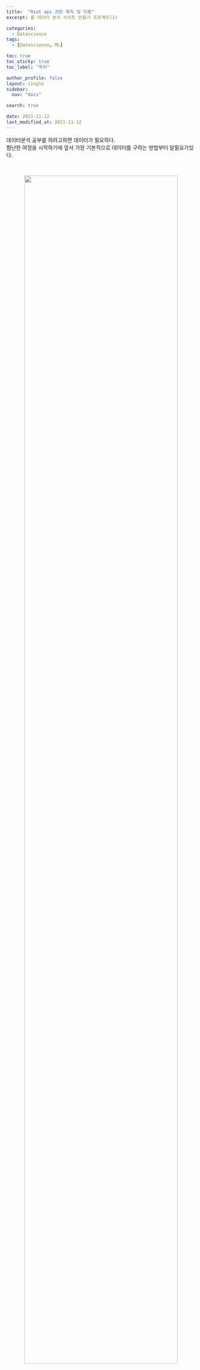 ```yaml
---
title:  "Riot api 권한 획득 및 이용" 
excerpt: 롤 데이터 분석 사이트 만들기 프로젝트(1)

categories:
  - Datascience
tags:
  - [Datascience, ML]

toc: true
toc_sticky: true
toc_label: "목차"

author_profile: false
layout: single
sidebar:
  nav: "docs"

search: true

date: 2021-11-12
last_modified_at: 2021-11-12
---
```


<!--
<p align="center">
  <img src="" alt="" width="" height="">
</p>
-->
데이터분석 공부를 하려고하면 데이터가 필요하다.  
험난한 여정을 시작하기에 앞서 가장 기본적으로 데이터를 구하는 방법부터 알필요가있다.

<br>

<p align="center">
  <img src="\images\datascience\2021-11-12\lolapi-1.png" alt="" width="90%" height="90%">
</p>

['**Riot Developer Portal**'](https://developer.riotgames.com/) 라는 라이엇 개발자 페이지가 있다.
이곳에서 라이엇 게임들의 Api를 제공해주는것 같다.
얼마나 어떻게 활용될지 모르겠지만 이런 데이터를 제공해주는 것이 참 대단하다고 생각한다.

사실 라이엇 Api 사용법/활용법에 관한 설명은 구글링을 하다보면 많이 찾을수 있다.
하지만 우리는 공부를 하는 준비 단계이니 확실히 정리해두고 나중에 헷갈리지 않도록 하자. 


# 준비

## 회원가입 및 로그인

이 사이트를 이용하려면 다른 아이디가 필요해서 회원가입을 해야하는줄 알았는데  
기존의 라이엇 클라이언트 아이디로 로그인이 완료가 되었다.

<p align="center">
  <img src="\images\datascience\2021-11-12\lolapi-2.png" alt="" width="90%" height="90%">
</p>

<br>

오른쪽 맨위 프로필에서 'dashboard' 를 클릭하면 이런 페이지가 나온다.
DEVELOPMENT API KEY 부분에서 암호화된 부분이 기본적으로 사용자에게 제공되는 
api key 값이다

이 키는 24시간 마다 재발급을 해주어야하기 때문에 우리는 다른 key를 찾아볼 것이다.

현재 페이지에서 오른쪽 위 'REGISTER PRODUCT' 라고 써져있는 빨간버튼을 눌러보면

<p align="center">
  <img src="\images\datascience\2021-11-12\lolapi-3.png" alt="" width="90%" height="90%">
</p>

<br>

'PRODUCTION API KEY' 와 'PERSONAL API KEY' 중에 고르는 페이지가 나온다

PRODDUCTION API KEY는 어플리케이션이나 웹사이트 서비스를 제공할때 필요한 규모가 큰 api key인데 제품 승인을 받는데 프로토타입 제품 이나 웹 사이트가 필요로한다.

PERSONAL API KEY는 우리처럼 혼자 개발하거나 소규모 그룹 프로젝트를 할때 사용하는
규모가 작은 api key다.
전 화면에서 봤다 development api key와 사용량이나 rate limit가 똑같지만 
24시간마다 재발급 받지않아도된다.

나는 PERSONAL API KEY를 받도록 하겠다.

<br>

<p align="center">
  <img src="\images\datascience\2021-11-12\lolapi-4.png" alt="" width="90%" height="90%">
</p>

<p align="center">
  <img src="\images\datascience\2021-11-12\lolapi-5.png" alt="" width="90%" height="90%">
</p>

<br>

- Product Name
Product Name에는 그냥 편한대로 프로젝트이름 적어주면된다

- Product Description
중요한건 밑의 Product Description 인데
API가 어떻게 이용될지 설명해달라는 칸이다.
설명이 제대로 적혀잇지않으면 승인이 거절된다고한다. ㄷㄷㄷ
자신이 api가 필요한 이유, 어떻게 사용할것인지 적어주면 편하게 적어주면 된다.

- Product URL
아직 웹사이트가 제대로 서비스 되어있지않으니 Product URL은 건너뛰어도된다

- Product Game Focus
내가 메인으로 알아볼 게임은 League of Legends

다 되었다면 맨 밑에 SUBMIT 버튼을 눌러주자

승인을 받는데 1 ~ 2주 정도 걸린다고한다.
오른쪽 위 프로필 창에 APPS 에서 내가 만든 api key를 확인할수있다.

<br>

<p align="center">
  <img src="\images\datascience\2021-11-12\lolapi-6.png" alt="" width="90%" height="90%">
</p>

기본적으로 소환사(유저)의 전적을 알아보기 위해서는 유저 고유의 식별번호가 필요한데
riot dev에서 보여주는 ID들이 다양하다.

맨 위에 APIS를 누르고 왼쪽 사이드 바에서 SUMMONER-V4칸을 들어가면 위 사진 처럼
소환사 정보 api들이 있다.

맨 밑의 Me를 제외하고  
encryptedAccountid, summonerName, encrytedPUUID, eccryptedSummonerid
4가지의 식별번호가 있다.

encryptedAccountid, encrytedPUUID, eccryptedSummonerid 들은
모두 암호화 된 고유번호로써 summonerName api를 통해서만 알아낼수있기때문에
먼저 SummonerName 눌러보자

<br>

<p align="center">
  <img src="\images\datascience\2021-11-12\lolapi-7.png" alt="" width="90%" height="90%">
</p>

<p align="center">
  <img src="\images\datascience\2021-11-12\lolapi-8.png" alt="" width="90%" height="90%">
</p>

summonerName 텍스트 입력칸에 내 소환사이름을 입력해 보았다. 

RESPONSE CODE에 200이 출력되면 오류없이 작동된것이다.

맨밑 RESPONSE BODY에 우리가 원하는 정보가 출력되었다.

<p align="center">
  <img src="\images\datascience\2021-11-12\lolapi-11.png" alt="" width="90%" height="90%">
</p>

아까 보았던 
encryptedAccountid, encrytedPUUID, eccryptedSummonerid 정보들이  
딕셔너리 형태로 저장 되어있다. 

<!--

라이엇 api 사용법에 관한 설명은 구글링을 하다보면 많이 나온다.
하지만 우리또한 공부를 하는 준비단계이니 확실히 정리해두고 가면 좋겠다.

# 준비

회원가입 및 로그인 필요

기존의 라이엇 아이디로 자동로그인이 되었다.

dashboards 에들어가면 Api key가 생성이 되어있는데 이것말고도 다른 key가 있으니 찾아보자

우측상단에 Register Product 버튼이있는데 들어가보자

Production api key와 Personal api key로 구분된다

Production api key 는 어플리케이션이나 웹사이트를 제공할때 필요한 규모가 큰 api key 이다
제품 승인을 받아야하는데 받기위해서는 제품 프로토타입이나 웹사이트가 필요하다


Personal api key는 혼자 개발하거나 소규모 그룹 프로젝트를 할때 사용할수있는 규모가 작은 key이다
Production api key와 달리 rate limit이 작고 추가할당량을 획득할수없다

나중에 웹사이트를 퍼블리싱 해보고싶은 계획은 있지만

혼자만의 공부가 필요하기때문에 personal api key를 얻어보도록하자

Personal key를 승인받도록하자

버튼을 누르면 약관사항 팝업이 뜨는데 I agree로 넘어가주자

personalkey를 받기위해서 자신의 제품 설명 창이 나오는데 설명을 입력해준다

그리고 승인이 오기까지 2주정도 걸린다고한다

승인이 되었다.

api를 이용해볼 차례다

riot 에서 만든 모든 게임들의 대한 api가 존재한다

TFT 전략적 팀전투 LOR : 레전드 오브룬테라 VAL: 발로란트


-->